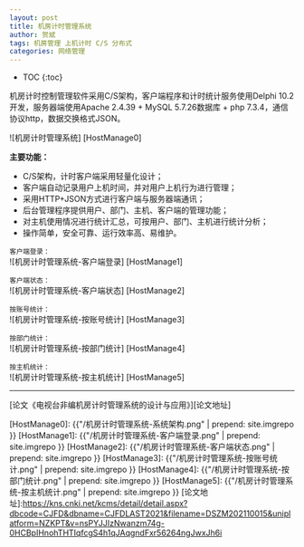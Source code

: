 ```yaml
---
layout: post
title: 机房计时管理系统
author: 贺斌
tags: 机房管理 上机计时 C/S 分布式
categories: 网络管理
---
```


* TOC
{:toc}

机房计时控制管理软件采用C/S架构，客户端程序和计时统计服务使用Delphi 10.2开发，服务器端使用Apache 2.4.39 + MySQL 5.7.26数据库 + php 7.3.4，通信协议http，数据交换格式JSON。

![机房计时管理系统] [HostManage0]

**主要功能：**

- C/S架构，计时客户端采用轻量化设计； 
- 客户端自动记录用户上机时间，并对用户上机行为进行管理； 
- 采用HTTP+JSON方式进行客户端与服务器端通讯； 
- 后台管理程序提供用户、部门、主机、客户端的管理功能； 
- 对主机使用情况进行统计汇总，可按用户、部门、主机进行统计分析； 
- 操作简单，安全可靠、运行效率高、易维护。

`客户端登录：`<br/>
![机房计时管理系统-客户端登录] [HostManage1]

`客户端状态：`<br/>
![机房计时管理系统-客户端状态] [HostManage2]

`按账号统计：`<br/>
![机房计时管理系统-按账号统计] [HostManage3]

`按部门统计：`<br/>
![机房计时管理系统-按部门统计] [HostManage4]

`按主机统计：`<br/>
![机房计时管理系统-按主机统计] [HostManage5]

---

[论文《电视台非编机房计时管理系统的设计与应用》][论文地址]

[HostManage0]: {{"/机房计时管理系统-系统架构.png" | prepend: site.imgrepo }}
[HostManage1]: {{"/机房计时管理系统-客户端登录.png" | prepend: site.imgrepo }}
[HostManage2]: {{"/机房计时管理系统-客户端状态.png" | prepend: site.imgrepo }}
[HostManage3]: {{"/机房计时管理系统-按账号统计.png" | prepend: site.imgrepo }}
[HostManage4]: {{"/机房计时管理系统-按部门统计.png" | prepend: site.imgrepo }}
[HostManage5]: {{"/机房计时管理系统-按主机统计.png" | prepend: site.imgrepo }}
[论文地址]:https://kns.cnki.net/kcms/detail/detail.aspx?dbcode=CJFD&dbname=CJFDLAST2021&filename=DSZM202110015&uniplatform=NZKPT&v=nsPYJJIzNwanzm74g-0HCBpIHnohTHTIqfcgS4h1qJAqgndFxr56264ngJwxJh6i
